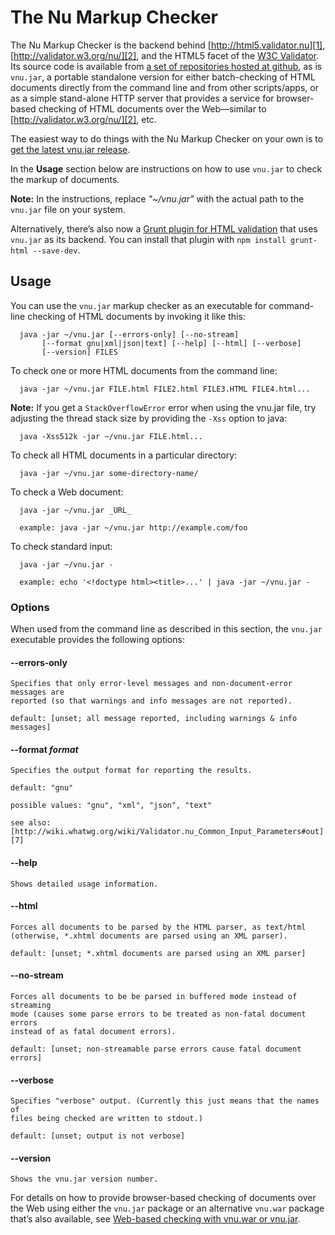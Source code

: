 # The Nu Markup Checker

The Nu Markup Checker is the backend behind [http://html5.validator.nu][1],
[http://validator.w3.org/nu/][2], and the HTML5 facet of the [W3C Validator][3].
Its source code is available from [a set of repositories hosted at github][4],
as is `vnu.jar`, a portable standalone version for either batch-checking of HTML
documents directly from the command line and from other scripts/apps, or as a
simple stand-alone HTTP server that provides a service for browser-based
checking of HTML documents over the Web—similar to
[http://validator.w3.org/nu/][2], etc.

   [1]: http://html5.validator.nu
   [2]: http://validator.w3.org/nu/
   [3]: http://validator.w3.org
   [4]: https://github.com/validator/

The easiest way to do things with the Nu Markup Checker on your own is to [get
the latest vnu.jar release][5].

   [5]: https://github.com/validator/validator.github.io/releases/latest

In the **Usage** section below are instructions on how to use `vnu.jar` to check
the markup of documents.

**Note:** In the instructions, replace _"~/vnu.jar"_ with the actual path to the
`vnu.jar` file on your system.

Alternatively, there’s also now a [Grunt plugin for HTML validation][6] that
uses `vnu.jar` as its backend. You can install that plugin with `npm install
grunt-html --save-dev`.

   [6]: https://github.com/jzaefferer/grunt-html

## Usage

You can use the `vnu.jar` markup checker as an executable for command-line
checking of HTML documents by invoking it like this:

      java -jar ~/vnu.jar [--errors-only] [--no-stream]
           [--format gnu|xml|json|text] [--help] [--html] [--verbose]
           [--version] FILES

To check one or more HTML documents from the command line:

      java -jar ~/vnu.jar FILE.html FILE2.html FILE3.HTML FILE4.html...

**Note:** If you get a `StackOverflowError` error when using the vnu.jar file,
try adjusting the thread stack size by providing the `-Xss` option to java:

      java -Xss512k -jar ~/vnu.jar FILE.html...

To check all HTML documents in a particular directory:

      java -jar ~/vnu.jar some-directory-name/

To check a Web document:

      java -jar ~/vnu.jar _URL_

      example: java -jar ~/vnu.jar http://example.com/foo

To check standard input:

      java -jar ~/vnu.jar -

      example: echo '<!doctype html><title>...' | java -jar ~/vnu.jar -

### Options

When used from the command line as described in this section, the `vnu.jar`
executable provides the following options:

#### --errors-only

    Specifies that only error-level messages and non-document-error messages are
    reported (so that warnings and info messages are not reported).

    default: [unset; all message reported, including warnings & info messages]

#### --format _format_

    Specifies the output format for reporting the results.

    default: "gnu"

    possible values: "gnu", "xml", "json", "text"

    see also:
    [http://wiki.whatwg.org/wiki/Validator.nu_Common_Input_Parameters#out][7]

   [7]: http://wiki.whatwg.org/wiki/Validator.nu_Common_Input_Parameters#out

#### --help

    Shows detailed usage information.

#### --html

    Forces all documents to be parsed by the HTML parser, as text/html
    (otherwise, *.xhtml documents are parsed using an XML parser).

    default: [unset; *.xhtml documents are parsed using an XML parser]

#### --no-stream

    Forces all documents to be be parsed in buffered mode instead of streaming
    mode (causes some parse errors to be treated as non-fatal document errors
    instead of as fatal document errors).

    default: [unset; non-streamable parse errors cause fatal document errors]

#### --verbose

    Specifies "verbose" output. (Currently this just means that the names of
    files being checked are written to stdout.)

    default: [unset; output is not verbose]

#### --version

    Shows the vnu.jar version number.

For details on how to provide browser-based checking of documents over the Web
using either the `vnu.jar` package or an alternative `vnu.war` package that’s
also available, see [Web-based checking with vnu.war or vnu.jar][8].

   [8]: http://validator.github.io/service.html

